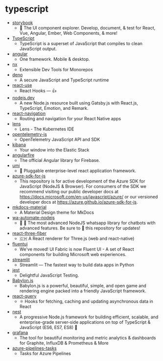 # typescript
- [storybook](https://github.com/storybookjs/storybook)
  - 📓 The UI component explorer. Develop, document, & test for React, Vue, Angular, Ember, Web Components, & more!
- [TypeScript](https://github.com/microsoft/TypeScript)
  - TypeScript is a superset of JavaScript that compiles to clean JavaScript output.
- [angular](https://github.com/angular/angular)
  - One framework. Mobile & desktop.
- [nx](https://github.com/nrwl/nx)
  - Extensible Dev Tools for Monorepos
- [deno](https://github.com/denoland/deno)
  - A secure JavaScript and TypeScript runtime
- [react-use](https://github.com/streamich/react-use)
  - React Hooks — 👍
- [nodejs.dev](https://github.com/nodejs/nodejs.dev)
  - A new Node.js resource built using Gatsby.js with React.js, TypeScript, Emotion, and Remark.
- [react-navigation](https://github.com/react-navigation/react-navigation)
  - Routing and navigation for your React Native apps
- [lens](https://github.com/lensapp/lens)
  - Lens - The Kubernetes IDE
- [opentelemetry-js](https://github.com/open-telemetry/opentelemetry-js)
  - OpenTelemetry JavaScript API and SDK
- [kibana](https://github.com/elastic/kibana)
  - Your window into the Elastic Stack
- [angularfire](https://github.com/angular/angularfire)
  - The official Angular library for Firebase.
- [umi](https://github.com/umijs/umi)
  - 🌋 Pluggable enterprise-level react application framework.
- [azure-sdk-for-js](https://github.com/Azure/azure-sdk-for-js)
  - This repository is for active development of the Azure SDK for JavaScript (NodeJS & Browser). For consumers of the SDK we recommend visiting our public developer docs at https://docs.microsoft.com/en-us/javascript/azure/ or our versioned developer docs at https://azure.github.io/azure-sdk-for-js.
- [mkdocs-material](https://github.com/squidfunk/mkdocs-material)
  - A Material Design theme for MkDocs
- [wa-automate-nodejs](https://github.com/open-wa/wa-automate-nodejs)
  - 💬 🤖 The most advanced NodeJS whatsapp library for chatbots with advanced features. Be sure to 🌟 this repository for updates!
- [react-three-fiber](https://github.com/react-spring/react-three-fiber)
  - 🇨🇭 A React renderer for Three.js (web and react-native)
- [fluentui](https://github.com/microsoft/fluentui)
  - We've moved! UI Fabric is now Fluent UI - A set of React components for building Microsoft web experiences.
- [streamlit](https://github.com/streamlit/streamlit)
  - Streamlit — The fastest way to build data apps in Python
- [jest](https://github.com/facebook/jest)
  - Delightful JavaScript Testing.
- [Babylon.js](https://github.com/BabylonJS/Babylon.js)
  - Babylon.js is a powerful, beautiful, simple, and open game and rendering engine packed into a friendly JavaScript framework.
- [react-query](https://github.com/tannerlinsley/react-query)
  - ⚛️ Hooks for fetching, caching and updating asynchronous data in React
- [nest](https://github.com/nestjs/nest)
  - A progressive Node.js framework for building efficient, scalable, and enterprise-grade server-side applications on top of TypeScript & JavaScript (ES6, ES7, ES8) 🚀
- [grafana](https://github.com/grafana/grafana)
  - The tool for beautiful monitoring and metric analytics & dashboards for Graphite, InfluxDB & Prometheus & More
- [azure-pipelines-tasks](https://github.com/microsoft/azure-pipelines-tasks)
  - Tasks for Azure Pipelines
